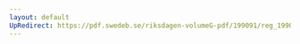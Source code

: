 ```yaml
---
layout: default
UpRedirect: https://pdf.swedeb.se/riksdagen-volumeG-pdf/199091/reg_199091/reg_199091_0221.pdf
---
```

